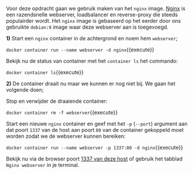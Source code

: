 Voor deze opdracht gaan we gebruik maken van het `nginx` image. [Nginx](https://www.nginx.com/) is een razendsnelle webserver, loadbalancer en reverse-proxy die steeds populairder wordt. Het `nginx` image is gebaseerd op het eerder door ons gebruikte `debian:9` image waar deze webserver aan is toegevoegd.

**1)** Start een `nginx` container in de achtergrond en noem hem `webserver`;

`docker container run --name webserver -d nginx`{{execute}}

Bekijk nu de status van container met het `container ls` het commando:

`docker container ls`{{execute}}

**2)** De container draait nu maar we kunnen er nog niet bij. We gaan het volgende doen;

Stop en verwijder de draaiende container:

`docker container rm -f webserver`{{execute}}

Start een nieuwe `nginx` container en geef met het `-p` (`--port`) argument aan dat poort `1337` van de host aan poort `80` van de container gekoppeld moet worden zodat we de webserver kunnen bereiken:

`docker container run --name webserver -p 1337:80 -d nginx`{{execute}}

Bekijk nu via de browser poort [1337 van deze host](https://[[HOST_SUBDOMAIN]]-1337-[[KATACODA_HOST]].environments.katacoda.com/) of gebruik het tabblad `Nginx webserver` in je terminal.

